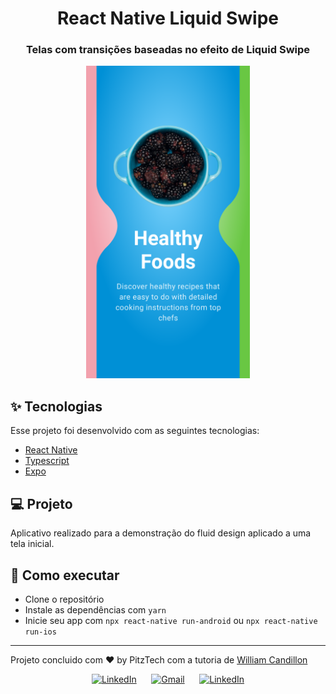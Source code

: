 <h1 align="center">React Native Liquid Swipe</h1>
<h3 align="center">Telas com transições baseadas no efeito de Liquid Swipe</h3>

<p align="center">
  <img alt="Liquid Swipe" src=".github/cover.png" height="500">
</p>

## ✨ Tecnologias

Esse projeto foi desenvolvido com as seguintes tecnologias:

-  [React Native](https://reactnative.dev/)
-  [Typescript](https://www.typescriptlang.org/)
-  [Expo](https://expo.io/)

## 💻 Projeto

Aplicativo realizado para a demonstração do fluid design aplicado a uma tela inicial.

## 🚀 Como executar

-  Clone o repositório
-  Instale as dependências com `yarn`
-  Inicie seu app com `npx react-native run-android` ou `npx react-native run-ios`

---

Projeto concluido com ♥ by PitzTech com a tutoria de [William Candillon](https://github.com/wcandillon)

<p align="center">
  <a href="https://www.linkedin.com/in/victor-laurentino-do-nascimento/"><img alt="LinkedIn" src="https://img.shields.io/badge/LinkedIn-0077B5?style=for-the-badge&logo=linkedin&logoColor=white"></a>
  &nbsp;&nbsp;&nbsp;&nbsp;
  <a href="mailto:victorlaurentino7@gmail.com?subject=Oi%20Victor!%20Vim%20do%20seu%20GitHub"><img alt="Gmail" src="https://img.shields.io/badge/Gmail-D14836?style=for-the-badge&logo=gmail&logoColor=white"></a>
  &nbsp;&nbsp;&nbsp;&nbsp;
  <a href="https://www.linkedin.com/in/victor-laurentino-do-nascimento/"><img alt="LinkedIn" src="https://img.shields.io/badge/LinkedIn-0077B5?style=for-the-badge&logo=linkedin&logoColor=white"></a>
</p>
